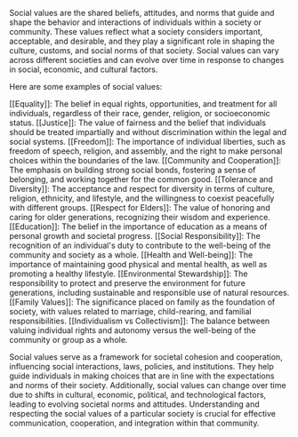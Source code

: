 Social values are the shared beliefs, attitudes, and norms that guide and shape the behavior and interactions of individuals within a society or community. 
These values reflect what a society considers important, acceptable, and desirable, and they play a significant role in shaping the culture, customs, and social norms of that society. Social values can vary across different societies and can evolve over time in response to changes in social, economic, and cultural factors.

Here are some examples of social values:

[[Equality]]: The belief in equal rights, opportunities, and treatment for all individuals, regardless of their race, gender, religion, or socioeconomic status.
[[Justice]]: The value of fairness and the belief that individuals should be treated impartially and without discrimination within the legal and social systems.
[[Freedom]]: The importance of individual liberties, such as freedom of speech, religion, and assembly, and the right to make personal choices within the boundaries of the law.
[[Community and Cooperation]]: The emphasis on building strong social bonds, fostering a sense of belonging, and working together for the common good.
[[Tolerance and Diversity]]: The acceptance and respect for diversity in terms of culture, religion, ethnicity, and lifestyle, and the willingness to coexist peacefully with different groups.
[[Respect for Elders]]: The value of honoring and caring for older generations, recognizing their wisdom and experience.
[[Education]]: The belief in the importance of education as a means of personal growth and societal progress.
[[Social Responsibility]]: The recognition of an individual's duty to contribute to the well-being of the community and society as a whole.
[[Health and Well-being]]: The importance of maintaining good physical and mental health, as well as promoting a healthy lifestyle.
[[Environmental Stewardship]]: The responsibility to protect and preserve the environment for future generations, including sustainable and responsible use of natural resources.
[[Family Values]]: The significance placed on family as the foundation of society, with values related to marriage, child-rearing, and familial responsibilities.
[[Individualism vs Collectivism]]: The balance between valuing individual rights and autonomy versus the well-being of the community or group as a whole.

Social values serve as a framework for societal cohesion and cooperation, influencing social interactions, laws, policies, and institutions. They help guide individuals in making choices that are in line with the expectations and norms of their society. Additionally, social values can change over time due to shifts in cultural, economic, political, and technological factors, leading to evolving societal norms and attitudes. Understanding and respecting the social values of a particular society is crucial for effective communication, cooperation, and integration within that community.